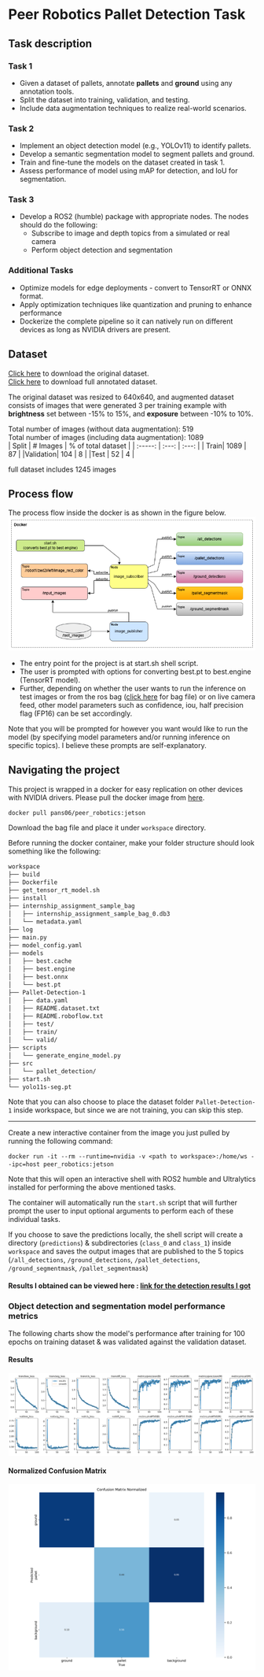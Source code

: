# Peer Robotics Pallet Detection Task
## Task description 
### Task 1
* Given a dataset of pallets, annotate **pallets** and **ground** using any annotation tools. 
* Split the dataset into training, validation, and testing.
* Include data augmentation techniques to realize real-world scenarios. 

### Task 2
* Implement an object detection model (e.g., YOLOv11) to identify pallets.
* Develop a semantic segmentation model to segment pallets and ground. 
* Train and fine-tune the models on the dataset created in task 1. 
* Assess performance of model using mAP for detection, and IoU for segmentation. 

### Task 3
* Develop a ROS2 (humble) package with appropriate nodes. The nodes should do the following: 
    * Subscribe to image and depth topics from a simulated or real camera
    * Perform object detection and segmentation 

### Additional Tasks 
* Optimize models for edge deployments - convert to TensorRT or ONNX format. 
* Apply optimization techniques like quantization and pruning to enhance performance
* Dockerize the complete pipeline so it can natively run on different devices as long as NVIDIA drivers are present. 

## Dataset
[Click here](https://drive.google.com/drive/folders/1xSqKa55QrNGufLRQZAbp0KFGYr9ecqgT) to download the original dataset.\
[Click here](https://drive.google.com/drive/folders/1QyhZSldxGswyWTF8BNhKs0QMDdTOQqbL?usp=sharing) to download full annotated dataset.

The original dataset was resized to 640x640, and augmented dataset consists of images that were generated 3 per training example with **brightness** set between -15% to 15%, and **exposure** between -10% to 10%.

Total number of images (without data augmentation): 519\
Total number of images (including data augmentation): 1089  
| Split   |  # Images    | % of total dataset    |
| :-----: | :---: | :---: |
| Train| 1089   | 87  |
|Validation| 104    |  8  |
|Test      |  52    |  4  |

full dataset includes 1245 images
<!-- ![train-val-test split](assets\train-val-test-split.png) -->
## Process flow
The process flow inside the docker is as shown in the figure below. 
![assets](https://github.com/PannagaS/pallet-detection-task/blob/main/assets/process_flow.png) 

- The entry point for the project is at start.sh shell script.
- The user is prompted with options for converting best.pt to best.engine (TensorRT model).
- Further, depending on whether the user wants to run the inference on test images or from the ros bag ([click here](https://drive.google.com/file/d/1BvhP653G3PqfUq96L18gDBIi-5oOYqcr/view) for bag file) or on live camera feed, other model parameters such as confidence, iou, half precision flag (FP16) can be set accordingly. 

Note that you will be prompted for however you want would like to run the model (by specifying model parameters and/or running inference on specific topics). I believe these prompts are self-explanatory. 

## Navigating the project
This project is wrapped in a docker for easy replication on other devices with NVIDIA drivers. 
Please pull the docker image from [here](https://hub.docker.com/repository/docker/pans06/peer_robotics/general). 
```
docker pull pans06/peer_robotics:jetson
```

Download the bag file and place it under `workspace` directory. 

Before running the docker container, make your folder structure should look something like the following: 

```
workspace
├── build
├── Dockerfile
├── get_tensor_rt_model.sh
├── install
├── internship_assignment_sample_bag
│   ├── internship_assignment_sample_bag_0.db3
│   └── metadata.yaml
├── log
├── main.py
├── model_config.yaml
├── models
│   ├── best.cache
│   ├── best.engine
│   ├── best.onnx
│   └── best.pt
├── Pallet-Detection-1
│   ├── data.yaml
│   ├── README.dataset.txt
│   ├── README.roboflow.txt
│   ├── test/
│   ├── train/
│   └── valid/
├── scripts
│   └── generate_engine_model.py
├── src
│   └── pallet_detection/
├── start.sh
└── yolo11s-seg.pt
```
Note that you can also choose to place the dataset folder `Pallet-Detection-1` inside workspace, but since we are not training, you can skip this step. 

---
Create a new interactive container from the image you just pulled by running the following command: 
```
docker run -it --rm --runtime=nvidia -v <path to workspace>:/home/ws --ipc=host peer_robotics:jetson
```
Note that this will open an interactive shell with ROS2 humble and Ultralytics installed for performing the above mentioned tasks. 

The container will automatically run the `start.sh` script that will further prompt the user to input optional arguments to perform each of these individual tasks. 

If you choose to save the predictions locally, the shell script will create a directory (`predictions`) & subdirectories (`class_0` and `class_1`) inside `workspace` and saves the output images that are published to the 5 topics (`/all_detections`, `/ground_detections`, `/pallet_detections`, `/ground_segmentmask`, `/pallet_segmentmask`)

#### Results I obtained can be viewed here : [link for the detection results I got](https://drive.google.com/drive/folders/1fs4lLZgcdoZoiF7aGXPC6BKuSoB8UfwN?usp=sharing)
### Object detection and segmentation model performance metrics
The following charts show the model's performance after training for 100 epochs on training dataset & was validated against the validation dataset. 

#### Results
![assets\results.png](https://github.com/PannagaS/pallet-detection-task/blob/main/assets/results.png)
 
#### Normalized Confusion Matrix
 ![assets\confusion_matrix_normalized.png#center](https://github.com/PannagaS/pallet-detection-task/blob/main/assets/confusion_matrix_normalized.png)
 

